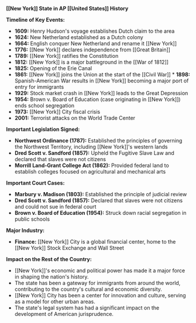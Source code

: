 **[[New York]] State in AP [[United States]] History**

**Timeline of Key Events:**

* **1609:** Henry Hudson's voyage establishes Dutch claim to the area
* **1624:** New Netherland established as a Dutch colony
* **1664:** English conquer New Netherland and rename it [[New York]]
* **1776:** [[New York]] declares independence from [[Great Britain]]
* **1789:** [[New York]] ratifies the Constitution
* **1812:** [[New York]] is a major battleground in the [[War of 1812]]
* **1825:** Opening of the Erie Canal
* **1861:** [[New York]] joins the Union at the start of the [[Civil War]] * **1898:** Spanish-American War results in [[New York]] becoming a major port of entry for immigrants
* **1929:** Stock market crash in [[New York]] leads to the Great Depression
* **1954:** Brown v. Board of Education (case originating in [[New York]]) ends school segregation
* **1973:** [[New York]] City fiscal crisis
* **2001:** Terrorist attacks on the World Trade Center

**Important Legislation Signed:**

* **Northwest Ordinance (1787):** Established the principles of governing the Northwest Territory, including [[New York]]'s western lands
* **Dred Scott v. Sandford (1857):** Upheld the Fugitive Slave Law and declared that slaves were not citizens
* **Morrill Land-Grant College Act (1862):** Provided federal land to establish colleges focused on agricultural and mechanical arts

**Important Court Cases:**

* **Marbury v. Madison (1803):** Established the principle of judicial review
* **Dred Scott v. Sandford (1857):** Declared that slaves were not citizens and could not sue in federal court
* **Brown v. Board of Education (1954):** Struck down racial segregation in public schools

**Major Industry:**

* **Finance:** [[New York]] City is a global financial center, home to the [[New York]] Stock Exchange and Wall Street

**Impact on the Rest of the Country:**

* [[New York]]'s economic and political power has made it a major force in shaping the nation's history.
* The state has been a gateway for immigrants from around the world, contributing to the country's cultural and economic diversity.
* [[New York]] City has been a center for innovation and culture, serving as a model for other urban areas.
* The state's legal system has had a significant impact on the development of American jurisprudence.
